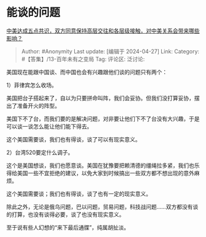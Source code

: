 # 能谈的问题
[中美达成五点共识，双方同意保持高层交往和各层级接触，对中美关系会带来哪些影响？](https://www.zhihu.com/question/654194268/answer/3480034425)

> Author: #Anonymity
> Last update: [编辑于 2024-04-27]
> Link:
> Category: #【答集】/13-百年未有之变局 
> Tag: 
> 评论区:
> 泛讨论:

美国现在能跟中国谈、而中国也会有兴趣跟他们谈的问题只有两个：

1）菲律宾怎么收场。

美国把台子搭起来了，自以为只要拼命叫阵，我们会妥协。但我们没打算妥协，摆出了准备开火的阵型。

美国下不了台，而我们要的是解决问题，对非要让他们下不了台没有大兴趣，于是可以谈一谈怎么能让他们能下得去。

这个美国需要谈，我们也有得谈，谈了可以有现实意义。

2）台湾520要定什么调子。

这个是美国想谈，我们也愿意谈。美国在犹豫要把赖清德的缰绳拉多紧，我们也乐得给美国一些不宜拒绝的建议，以免大家到时候搞出一些双方都不想出现的意外麻烦。

这个美国需要谈；我们也有得谈，谈了也有一定的现实意义。

除此之外，无论是俄乌问题，巴以问题，贸易问题，科技战问题……双方都没有谈的打算，也没有谈得必要，谈了也没有现实意义。

至于说有些人幻想的“来下最后通牒”，纯属胡扯淡。